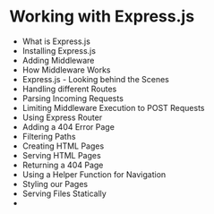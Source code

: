 # Working with Express.js
 - What is Express.js
 - Installing Express.js
 - Adding Middleware
 - How Middleware Works
 - Express.js - Looking behind the Scenes
 - Handling different Routes
 - Parsing Incoming Requests
 - Limiting Middleware Execution to POST Requests
 - Using Express Router
 - Adding a 404 Error Page
 - Filtering Paths
 - Creating HTML Pages
 - Serving HTML Pages
 - Returning a 404 Page
 - Using a Helper Function for Navigation
 - Styling our Pages
 - Serving Files Statically
 - 
